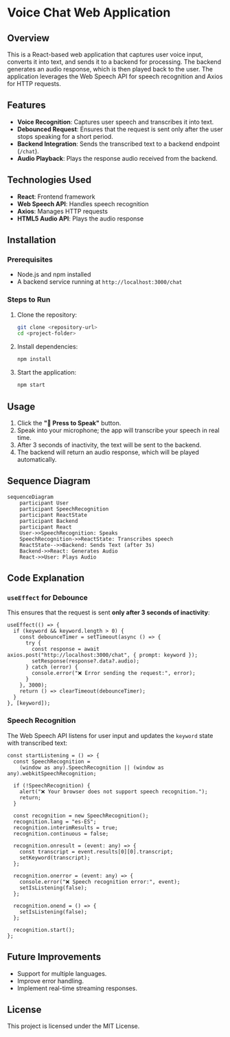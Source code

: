 # Voice Chat Web Application

## Overview
This is a React-based web application that captures user voice input, converts it into text, and sends it to a backend for processing. The backend generates an audio response, which is then played back to the user. The application leverages the Web Speech API for speech recognition and Axios for HTTP requests.

## Features
- **Voice Recognition**: Captures user speech and transcribes it into text.
- **Debounced Request**: Ensures that the request is sent only after the user stops speaking for a short period.
- **Backend Integration**: Sends the transcribed text to a backend endpoint (`/chat`).
- **Audio Playback**: Plays the response audio received from the backend.

## Technologies Used
- **React**: Frontend framework
- **Web Speech API**: Handles speech recognition
- **Axios**: Manages HTTP requests
- **HTML5 Audio API**: Plays the audio response

## Installation

### Prerequisites
- Node.js and npm installed
- A backend service running at `http://localhost:3000/chat`

### Steps to Run
1. Clone the repository:
   ```sh
   git clone <repository-url>
   cd <project-folder>
   ```
2. Install dependencies:
   ```sh
   npm install
   ```
3. Start the application:
   ```sh
   npm start
   ```

## Usage
1. Click the **"🎤 Press to Speak"** button.
2. Speak into your microphone; the app will transcribe your speech in real time.
3. After 3 seconds of inactivity, the text will be sent to the backend.
4. The backend will return an audio response, which will be played automatically.

## Sequence Diagram
```mermaid
sequenceDiagram
    participant User
    participant SpeechRecognition
    participant ReactState
    participant Backend
    participant React
    User->>SpeechRecognition: Speaks
    SpeechRecognition->>ReactState: Transcribes speech
    ReactState-->>Backend: Sends Text (after 3s)
    Backend->>React: Generates Audio
    React->>User: Plays Audio
```

## Code Explanation
### `useEffect` for Debounce
This ensures that the request is sent **only after 3 seconds of inactivity**:
```tsx
useEffect(() => {
  if (keyword && keyword.length > 0) {
    const debounceTimer = setTimeout(async () => {
      try {
        const response = await axios.post("http://localhost:3000/chat", { prompt: keyword });
        setResponse(response?.data?.audio);
      } catch (error) {
        console.error("❌ Error sending the request:", error);
      }
    }, 3000);
    return () => clearTimeout(debounceTimer);
  }
}, [keyword]);
```

### Speech Recognition
The Web Speech API listens for user input and updates the `keyword` state with transcribed text:
```tsx
const startListening = () => {
  const SpeechRecognition =
    (window as any).SpeechRecognition || (window as any).webkitSpeechRecognition;

  if (!SpeechRecognition) {
    alert("❌ Your browser does not support speech recognition.");
    return;
  }

  const recognition = new SpeechRecognition();
  recognition.lang = "es-ES";
  recognition.interimResults = true;
  recognition.continuous = false;

  recognition.onresult = (event: any) => {
    const transcript = event.results[0][0].transcript;
    setKeyword(transcript);
  };

  recognition.onerror = (event: any) => {
    console.error("❌ Speech recognition error:", event);
    setIsListening(false);
  };

  recognition.onend = () => {
    setIsListening(false);
  };

  recognition.start();
};
```

## Future Improvements
- Support for multiple languages.
- Improve error handling.
- Implement real-time streaming responses.

## License
This project is licensed under the MIT License.

